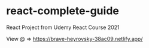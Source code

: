 # react-complete-guide

React Project from Udemy React Course 2021

View @ => 
https://brave-heyrovsky-38ac09.netlify.app/

